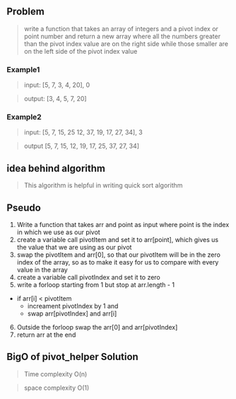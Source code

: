 ## Problem
> write a function that takes an array of integers and a pivot index or point number and return a new array where all the numbers greater than the pivot index value are on the right side while those smaller are on the left side of the pivot index value
### Example1
> input: [5, 7, 3, 4, 20], 0

> output: [3, 4, 5, 7, 20]

### Example2
> input: [5, 7, 15, 25 12, 37, 19, 17, 27, 34], 3

> output [5, 7, 15, 12, 19, 17, 25, 37, 27, 34]

## idea behind algorithm
> This algorithm is helpful in writing quick sort algorithm

## Pseudo

1. Write a function that takes arr and point as input where point is the index in which we use as our pivot
2. create a variable call pivotItem and set it to arr[point], which gives us the value that we are using as our pivot
3. swap the pivotItem and arr[0], so that our pivotItem will be in the zero index of the array, so as to make it easy for us to compare with every value in the array
4. create a variable call pivotIndex and set it to zero
5. write a forloop starting from 1 but stop at arr.length - 1
  - if arr[i] < pivotItem
    - increament pivotIndex by 1 and
    - swap arr[pivotIndex] and arr[i]
6. Outside the forloop swap the arr[0] and arr[pivotIndex]
3. return arr at the end

## BigO of pivot_helper Solution

> Time complexity O(n)

> space complexity O(1)
